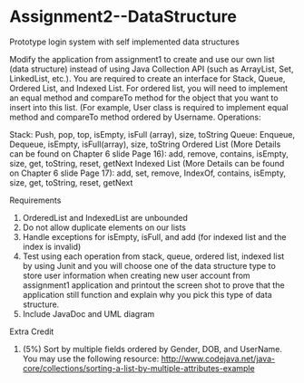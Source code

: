 # Assignment2--DataStructure
Prototype login system with self implemented data structures

Modify the application from assignment1 to create and use our own list (data structure)  instead of using Java Collection API (such as ArrayList, Set, LinkedList, etc.). You are required to create an interface for Stack, Queue, Ordered List, and Indexed List. For ordered list, you will need to implement an equal method and compareTo method for the object that you want to insert into this list. (For example, User class is required to implement equal method and compareTo method ordered by Username.
Operations:

Stack: Push, pop, top, isEmpty, isFull (array), size, toString
Queue: Enqueue, Dequeue, isEmpty, isFull(array), size, toString
Ordered List (More Details can be found on Chapter 6 slide Page 16): add, remove, contains, isEmpty, size, get, toString, reset, getNext
Indexed List (More Details can be found on Chapter 6 slide Page 17): add, set, remove, IndexOf, contains, isEmpty, size, get, toString, reset, getNext

Requirements
1.	OrderedList and IndexedList are unbounded
2.	Do not allow duplicate elements on our lists
3.	Handle exceptions for isEmpty, isFull, and add (for indexed list and the index is invalid)
4.	Test using each operation from stack, queue, ordered list, indexed list by using Junit and you will choose one of the data structure type to store user information when creating new user account from assignment1 application and printout the screen shot to prove that the application still function and explain why you pick this type of data structure.
5.	Include JavaDoc and UML diagram

Extra Credit
1.	(5%) Sort by multiple fields ordered by Gender, DOB, and UserName. You may use the following resource:
http://www.codejava.net/java-core/collections/sorting-a-list-by-multiple-attributes-example
